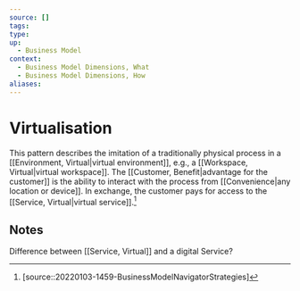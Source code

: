 ```yaml
---
source: []
tags: 
type:
up:
  - Business Model
context:
  - Business Model Dimensions, What
  - Business Model Dimensions, How
aliases:
---
```


# Virtualisation

This pattern describes the imitation of a traditionally physical process in a [[Environment, Virtual|virtual environment]], e.g., a [[Workspace, Virtual|virtual workspace]]. The [[Customer, Benefit|advantage for the customer]] is the ability to interact with the process from [[Convenience|any location or device]]. In exchange, the customer pays for access to the [[Service, Virtual|virtual service]].[^1]

## Notes

Difference between [[Service, Virtual]] and a digital Service?

[^1]: [source::20220103-1459-BusinessModelNavigatorStrategies]
